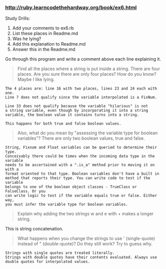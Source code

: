 ###  http://ruby.learncodethehardway.org/book/ex6.html
Study Drills:
1) Add your comments to ex6.rb
2) List these places in Readme.md
3) Was he lying?
4) Add this explanation to Readme.md
5) Answer this in the Readme.md

Go through this program and write a comment above each line explaining it.

> Find all the places where a string is put inside a string. There are four places.
> Are you sure there are only four places? How do you know? Maybe I like lying.

```
The 4 places are: line 16 with two places, lines 23 and 24 each with one.
Line 7 does not qualify since the variable interpolated is a FixNum.

Line 33 does not qualify because the variable "hilarious" is not
a string variable, even though by incorporating it into a string
variable, the boolean value it contains turns into a string.

This happens for both true and false boolean values.
```

> Also, what do you mean by "assessing the variable type for boolean variables"? 
>  There are only two boolean values, true and false.

```
String, Fixnum and Float variables can be queried to determine their type.
Conceivably there could be times when the incoming data type in the variable
needs to be ascertained with a ".is_a" method prior to moving it on with a 
format oriented to that type. Boolean variables don't have a built in
method that reports their type. You can write code to test if the variable
belongs to one of the boolean object classes - TrueClass or FalseClass. Or you
can write logic to test if the variable equals true or false. Either way,
you must infer the variable type for boolean variables.
```

> Explain why adding the two strings w and e with + makes a longer string. 

This is string concatenation.

> What happens when you change the strings to use ' (single-quote) 
> instead of " (double-quote)? Do they still work? Try to guess why.

```
Strings with single quotes are treated literally.
Strings with double quotes have their contents evaluated. Always use
double quotes for interpolated values.
```
